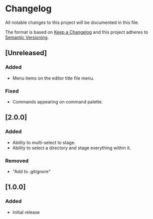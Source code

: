 # Changelog
All notable changes to this project will be documented in this file.

The format is based on [Keep a Changelog](http://keepachangelog.com/en/1.0.0/)
and this project adheres to [Semantic Versioning](http://semver.org/spec/v2.0.0.html).

## [Unreleased]

### Added

 - Menu items on the editor title file menu.

### Fixed

 - Commands appearing on command palette.

## [2.0.0]

### Added

 - Ability to multi-select to stage.
 - Ability to select a directory and stage everything within it.

### Removed

 - "Add to .gitignore"

## [1.0.0]

### Added

 - Initial release
